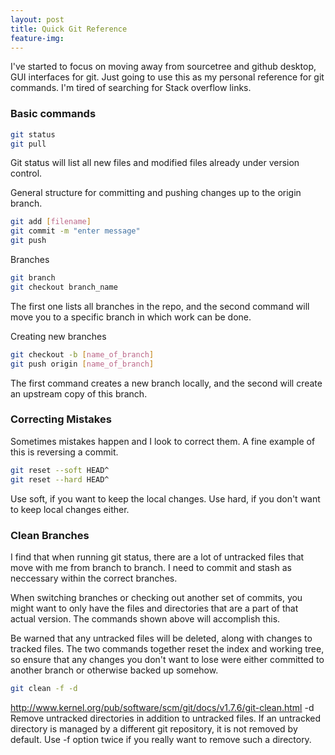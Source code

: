 ```yaml
---
layout: post
title: Quick Git Reference
feature-img:
---
```


I've started to focus on moving away from sourcetree and github desktop, GUI interfaces for git.
Just going to use this as my personal reference for git commands. I'm tired of searching for Stack overflow links.


### Basic commands

```bash
git status
git pull
```

Git status will list all new files and modified files already under version control.

General structure for committing and pushing changes up to the origin branch.

```bash
git add [filename]
git commit -m "enter message"
git push
```

Branches

```bash
git branch
git checkout branch_name
```

The first one lists all branches in the repo, and the second command will move you to a specific branch in which work can be done.

Creating new branches

```bash
git checkout -b [name_of_branch]
git push origin [name_of_branch]
```

The first command creates a new branch locally, and the second will create an upstream copy of this branch.

### Correcting Mistakes

Sometimes mistakes happen and I look to correct them. A fine example of this is reversing a commit.

```bash
git reset --soft HEAD^
git reset --hard HEAD^ 
```

Use soft, if you want to keep the local changes. Use hard, if you don't want to keep local changes either.

### Clean Branches 

I find that when running git status, there are a lot of untracked files that move with me from branch to branch. I need to commit and stash as neccessary within the correct branches.

When switching branches or checking out another set of commits, you might want to only have the files and directories that are a part of that actual version. The commands shown above will accomplish this.

Be warned that any untracked files will be deleted, along with changes to tracked files. The two commands together reset the
index and working tree, so ensure that any changes you don't want to lose were either committed to another branch or otherwise backed up somehow.

```bash
git clean -f -d
```

http://www.kernel.org/pub/software/scm/git/docs/v1.7.6/git-clean.html
-d
Remove untracked directories in addition to untracked files. If an untracked directory is managed by a different git repository, it is not removed by default. Use -f option twice if you really want to remove such a directory.
